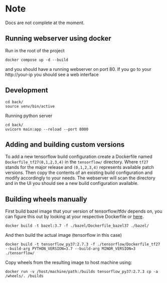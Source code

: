 # Note
Docs are not complete at the moment.

## Running webserver using docker

Run in the root of the project
```shell
docker compose up -d --build
```
and you should have a running webserver on port 80. If you go to your http://your-ip you should see a web interface


## Development
```shell
cd back/
source venv/bin/active
```

Running python server
```shell
cd back/
uvicorn main:app --reload --port 8000
```

## Adding and building custom versions
To add a new tensorflow build configuration create a Dockerfile named `Dockerfile_tf27(0,1,2,3,4)` in the `tensorflow/` directory.
Where `tf27` stands for the major release and `(0,1,2,3,4)` represents available patch versions. 
Then copy the contents of an existing build configuration and modify accordingly to your needs.
The webserver will scan the directory and in the UI you should see a new build configuration available.

## Building wheels manually
First build bazel image that your version of tensorflow/tfdv depends on, you can figure this out by looking at your
respective Dockerfile or [here](https://www.tensorflow.org/install/source#tested_build_configurations).
```shell
docker build -t bazel:3.7 -f ./bazel/Dockerfile_bazel37 ./bazel/
```

And then build the actual image (tensorflow in this case)
```shell
docker build -t tensorflow_py37:2.7.3 -f ./tensorflow/Dockerfile_tf27 --build-arg PYTHON_VERSION=3.7 --build-arg MINOR_VERSION=3 ./tensorflow/
```

Copy wheels from the resulting image to host machine using:
```shell
docker run -v /host/machine/path:/builds tensorflow_py37:2.7.3 cp -a /wheels/. /builds
```
